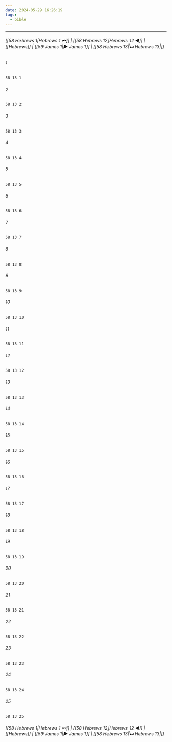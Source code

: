 ```yaml
---
date: 2024-05-29 16:26:19
tags:
  - bible
---
```

___

###### [[58 Hebrews 1|Hebrews 1 ⏮]] | [[58 Hebrews 12|Hebrews 12 ◀]] | [[Hebrews]] | [[59 James 1|▶ James 1]] | [[58 Hebrews 13|⏭ Hebrews 13|]]

###### 1
``` verse
58 13 1 
```
###### 2
``` verse
58 13 2 
```
###### 3
``` verse
58 13 3 
```
###### 4
``` verse
58 13 4 
```
###### 5
``` verse
58 13 5 
```
###### 6
``` verse
58 13 6 
```
###### 7
``` verse
58 13 7 
```
###### 8
``` verse
58 13 8 
```
###### 9
``` verse
58 13 9 
```
###### 10
``` verse
58 13 10 
```
###### 11
``` verse
58 13 11 
```
###### 12
``` verse
58 13 12 
```
###### 13
``` verse
58 13 13 
```
###### 14
``` verse
58 13 14 
```
###### 15
``` verse
58 13 15 
```
###### 16
``` verse
58 13 16 
```
###### 17
``` verse
58 13 17 
```
###### 18
``` verse
58 13 18 
```
###### 19
``` verse
58 13 19 
```
###### 20
``` verse
58 13 20 
```
###### 21
``` verse
58 13 21 
```
###### 22
``` verse
58 13 22 
```
###### 23
``` verse
58 13 23 
```
###### 24
``` verse
58 13 24 
```
###### 25
``` verse
58 13 25 
```

###### [[58 Hebrews 1|Hebrews 1 ⏮]] | [[58 Hebrews 12|Hebrews 12 ◀]] | [[Hebrews]] | [[59 James 1|▶ James 1]] | [[58 Hebrews 13|⏭ Hebrews 13|]]

